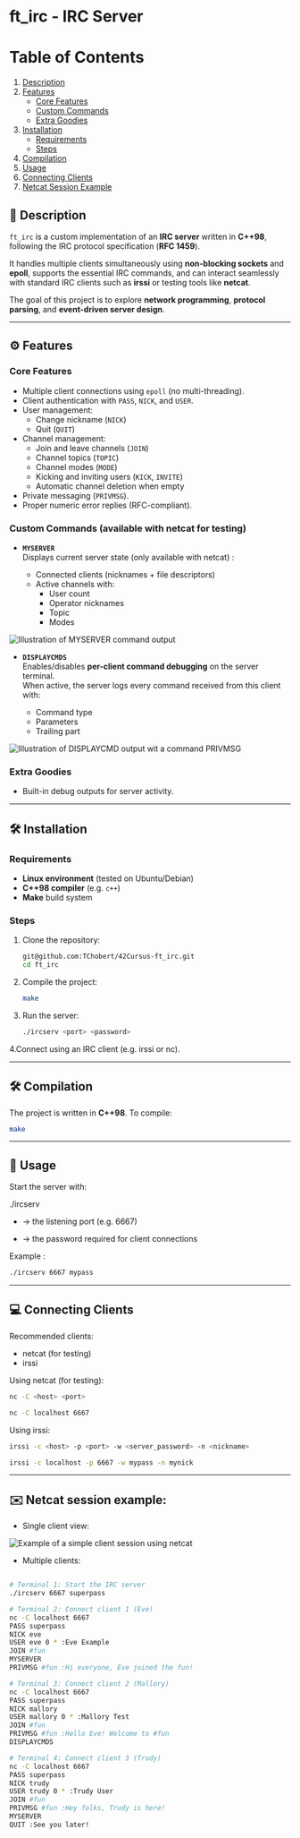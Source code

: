 # ft_irc - IRC Server

# Table of Contents

1. [Description](#description)
2. [Features](#features)
   - [Core Features](#core-features)
   - [Custom Commands](#custom-commands-available-with-netcat-for-testing)
   - [Extra Goodies](#extra-goodies)
3. [Installation](#installation)
   - [Requirements](#requirements)
   - [Steps](#steps)
4. [Compilation](#compilation)
5. [Usage](#usage)
6. [Connecting Clients](#connecting-clients)
7. [Netcat Session Example](#netcat-session-example)


## 📌 Description
`ft_irc` is a custom implementation of an **IRC server** written in **C++98**, following the IRC protocol specification (**RFC 1459**).  

It handles multiple clients simultaneously using **non-blocking sockets** and **epoll**, supports the essential IRC commands, and can interact seamlessly with standard IRC clients such as **irssi** or testing tools like **netcat**.  

The goal of this project is to explore **network programming**, **protocol parsing**, and **event-driven server design**.

---


## ⚙️ Features

### Core Features

- Multiple client connections using `epoll` (no multi-threading).
- Client authentication with `PASS`, `NICK`, and `USER`.
- User management:
  - Change nickname (`NICK`)
  - Quit (`QUIT`)
- Channel management:
  - Join and leave channels (`JOIN`)
  - Channel topics (`TOPIC`)
  - Channel modes (`MODE`)
  - Kicking and inviting users (`KICK`, `INVITE`)
  - Automatic channel deletion when empty
- Private messaging (`PRIVMSG`).
- Proper numeric error replies (RFC-compliant).

### Custom Commands (available with netcat for testing)

- **`MYSERVER`**  
  Displays current server state (only available with netcat) :
 
  - Connected clients (nicknames + file descriptors)  
  - Active channels with:
    - User count
    - Operator nicknames
    - Topic
    - Modes
   
![Illustration of MYSERVER command output](assets/myserver.png)

- **`DISPLAYCMDS`**  
  Enables/disables **per-client command debugging** on the server terminal.  
  When active, the server logs every command received from this client with:
  
  - Command type  
  - Parameters  
  - Trailing part

![Illustration of DISPLAYCMD output wit a command PRIVMSG](assets/displaycmd.png) 

### Extra Goodies

- Built-in debug outputs for server activity.

---


## 🛠️ Installation

### Requirements

- **Linux environment** (tested on Ubuntu/Debian)  
- **C++98 compiler** (e.g. `c++`)  
- **Make** build system

### Steps

1. Clone the repository:
   ```bash
   git@github.com:TChobert/42Cursus-ft_irc.git
   cd ft_irc

2. Compile the project:
   ```bash
   make

3. Run the server:
   ```bash
   ./ircserv <port> <password>

4.Connect using an IRC client (e.g. irssi or nc).


---


## 🛠️ Compilation

The project is written in **C++98**. To compile:

```bash
make
```
---


## 🚀 Usage

Start the server with:

./ircserv <port> <password>

- <port> → the listening port (e.g. 6667)

- <password> → the password required for client connections

Example :

```bash
./ircserv 6667 mypass
```

---


## 💻 Connecting Clients

Recommended clients:

- netcat (for testing)
- irssi

Using netcat (for testing):

```bash
nc -C <host> <port>
```

```bash
nc -C localhost 6667
```

Using irssi:

```bash
irssi -c <host> -p <port> -w <server_password> -n <nickname>
```

```bash
irssi -c localhost -p 6667 -w mypass -n mynick

```

---

## ✉️ Netcat session example:

- Single client view:

![Example of a simple client session using netcat](assets/netcat_session_example.png)


- Multiple clients:

```bash

# Terminal 1: Start the IRC server
./ircserv 6667 superpass

# Terminal 2: Connect client 1 (Eve)
nc -C localhost 6667
PASS superpass
NICK eve
USER eve 0 * :Eve Example
JOIN #fun
MYSERVER
PRIVMSG #fun :Hi everyone, Eve joined the fun!

# Terminal 3: Connect client 2 (Mallory)
nc -C localhost 6667
PASS superpass
NICK mallory
USER mallory 0 * :Mallory Test
JOIN #fun
PRIVMSG #fun :Hello Eve! Welcome to #fun
DISPLAYCMDS

# Terminal 4: Connect client 3 (Trudy)
nc -C localhost 6667
PASS superpass
NICK trudy
USER trudy 0 * :Trudy User
JOIN #fun
PRIVMSG #fun :Hey folks, Trudy is here!
MYSERVER
QUIT :See you later!
```

